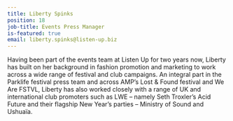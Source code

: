 ```yaml
---
title: Liberty Spinks
position: 18
job-title: Events Press Manager
is-featured: true
email: liberty.spinks@listen-up.biz
---
```


Having been part of the events team at Listen Up for two years now, Liberty has built on her background in fashion promotion and marketing to work across a wide range of festival and club campaigns. An integral part in the Parklife festival press team and across AMP’s Lost & Found festival and We Are FSTVL, Liberty has also worked closely with a range of UK and international club promoters such as LWE – namely Seth Troxler’s Acid Future and their flagship New Year’s parties – Ministry of Sound and Ushuaïa.
